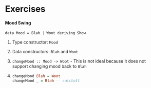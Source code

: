 # Exercises

#### Mood Swing

`data Mood = Blah | Woot deriving Show`

1. Type constructor: `Mood`

2. Data constructors: `Blah` and `Woot`

3. `changeMood :: Mood -> Woot` - This is not ideal because it does not support changing mood back to `Blah`

4. ```haskell
   changeMood Blah = Woot
   changeMood _ = Blah -- catchall
   ```

